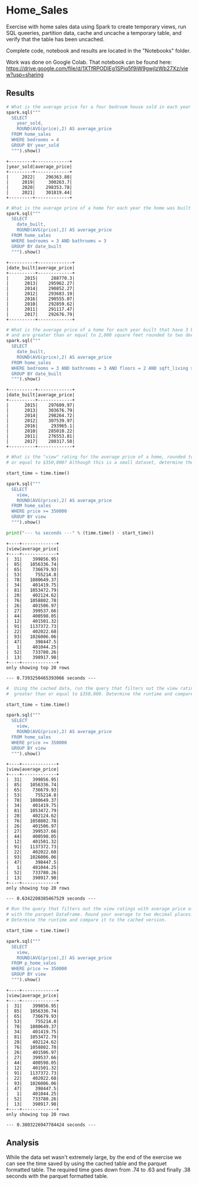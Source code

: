 # Home_Sales
Exercise with home sales data using Spark to create temporary views, run SQL queeries, partition data, cache and uncache a temporary table, and verify that the table has been uncached.

Complete code, notebook and results are located in the "Notebooks" folder.

Work was done on Google Colab. That notebook can be found here:
https://drive.google.com/file/d/1XTfRPODIEg1SPiq5f9iW9gwjlzWb27Xz/view?usp=sharing

## Results

```python
# What is the average price for a four bedroom house sold in each year rounded to two decimal places?
spark.sql("""
  SELECT
    year_sold,
    ROUND(AVG(price),2) AS average_price
  FROM home_sales
  WHERE bedrooms = 4
  GROUP BY year_sold
  """).show()
```
```
+---------+-------------+
|year_sold|average_price|
+---------+-------------+
|     2022|    296363.88|
|     2019|     300263.7|
|     2020|    298353.78|
|     2021|    301819.44|
+---------+-------------+
```

```python
# What is the average price of a home for each year the home was built that have 3 bedrooms and 3 bathrooms rounded to two decimal places?
spark.sql("""
  SELECT
    date_built,
    ROUND(AVG(price),2) AS average_price
  FROM home_sales
  WHERE bedrooms = 3 AND bathrooms = 3
  GROUP BY date_built
  """).show()
```
```
+----------+-------------+
|date_built|average_price|
+----------+-------------+
|      2015|     288770.3|
|      2013|    295962.27|
|      2014|    290852.27|
|      2012|    293683.19|
|      2016|    290555.07|
|      2010|    292859.62|
|      2011|    291117.47|
|      2017|    292676.79|
+----------+-------------+
```

```python
# What is the average price of a home for each year built that have 3 bedrooms, 3 bathrooms, with two floors,
# and are greater than or equal to 2,000 square feet rounded to two decimal places?
spark.sql("""
  SELECT
    date_built,
    ROUND(AVG(price),2) AS average_price
  FROM home_sales
  WHERE bedrooms = 3 AND bathrooms = 3 AND floors = 2 AND sqft_living >= 2000
  GROUP BY date_built
  """).show()
```

```
+----------+-------------+
|date_built|average_price|
+----------+-------------+
|      2015|    297609.97|
|      2013|    303676.79|
|      2014|    298264.72|
|      2012|    307539.97|
|      2016|     293965.1|
|      2010|    285010.22|
|      2011|    276553.81|
|      2017|    280317.58|
+----------+-------------+
```

```python
# What is the "view" rating for the average price of a home, rounded to two decimal places, where the homes are greater than
# or equal to $350,000? Although this is a small dataset, determine the run time for this query.

start_time = time.time()

spark.sql("""
  SELECT
    view,
    ROUND(AVG(price),2) AS average_price
  FROM home_sales
  WHERE price >= 350000
  GROUP BY view
  """).show()

print("--- %s seconds ---" % (time.time() - start_time))
```
```
+----+-------------+
|view|average_price|
+----+-------------+
|  31|    399856.95|
|  85|   1056336.74|
|  65|    736679.93|
|  53|     755214.8|
|  78|   1080649.37|
|  34|    401419.75|
|  81|   1053472.79|
|  28|    402124.62|
|  76|   1058802.78|
|  26|    401506.97|
|  27|    399537.66|
|  44|    400598.05|
|  12|    401501.32|
|  91|   1137372.73|
|  22|    402022.68|
|  93|   1026006.06|
|  47|     398447.5|
|   1|    401044.25|
|  52|    733780.26|
|  13|    398917.98|
+----+-------------+
only showing top 20 rows

--- 0.7393250465393066 seconds ---
```

```python
#  Using the cached data, run the query that filters out the view ratings with average price 
#  greater than or equal to $350,000. Determine the runtime and compare it to uncached runtime.

start_time = time.time()

spark.sql("""
  SELECT
    view,
    ROUND(AVG(price),2) AS average_price
  FROM home_sales
  WHERE price >= 350000
  GROUP BY view
  """).show()

```

```
+----+-------------+
|view|average_price|
+----+-------------+
|  31|    399856.95|
|  85|   1056336.74|
|  65|    736679.93|
|  53|     755214.8|
|  78|   1080649.37|
|  34|    401419.75|
|  81|   1053472.79|
|  28|    402124.62|
|  76|   1058802.78|
|  26|    401506.97|
|  27|    399537.66|
|  44|    400598.05|
|  12|    401501.32|
|  91|   1137372.73|
|  22|    402022.68|
|  93|   1026006.06|
|  47|     398447.5|
|   1|    401044.25|
|  52|    733780.26|
|  13|    398917.98|
+----+-------------+
only showing top 20 rows

--- 0.6342208385467529 seconds ---
```

```python 
# Run the query that filters out the view ratings with average price of greater than or equal to $350,000 
# with the parquet DataFrame. Round your average to two decimal places. 
# Determine the runtime and compare it to the cached version.

start_time = time.time()

spark.sql("""
  SELECT
    view,
    ROUND(AVG(price),2) AS average_price
  FROM p_home_sales
  WHERE price >= 350000
  GROUP BY view
  """).show()
```

```
+----+-------------+
|view|average_price|
+----+-------------+
|  31|    399856.95|
|  85|   1056336.74|
|  65|    736679.93|
|  53|     755214.8|
|  78|   1080649.37|
|  34|    401419.75|
|  81|   1053472.79|
|  28|    402124.62|
|  76|   1058802.78|
|  26|    401506.97|
|  27|    399537.66|
|  44|    400598.05|
|  12|    401501.32|
|  91|   1137372.73|
|  22|    402022.68|
|  93|   1026006.06|
|  47|     398447.5|
|   1|    401044.25|
|  52|    733780.26|
|  13|    398917.98|
+----+-------------+
only showing top 20 rows

--- 0.3803226947784424 seconds ---
```
## Analysis
While the data set wasn't extremely large, by the end of the exercise we can see the time saved by using the cached table and the parquet formatted table. The required time  goes down from .74 to .63 and finally .38 seconds with the parquet formatted table.